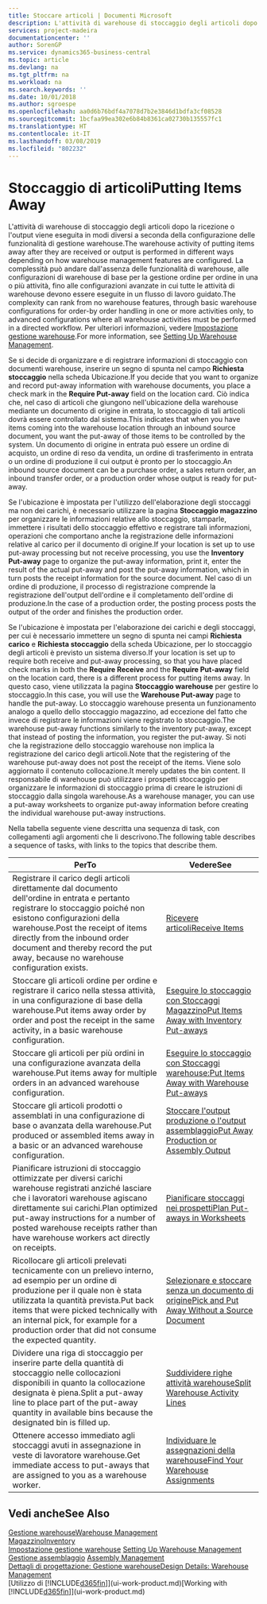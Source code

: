 ```yaml
---
title: Stoccare articoli | Documenti Microsoft
description: L'attività di warehouse di stoccaggio degli articoli dopo la ricezione o l'output viene eseguita in modi diversi a seconda della configurazione delle funzionalità di gestione warehouse.
services: project-madeira
documentationcenter: ''
author: SorenGP
ms.service: dynamics365-business-central
ms.topic: article
ms.devlang: na
ms.tgt_pltfrm: na
ms.workload: na
ms.search.keywords: ''
ms.date: 10/01/2018
ms.author: sgroespe
ms.openlocfilehash: aa0d6b76bdf4a7078d7b2e3846d1bdfa3cf08528
ms.sourcegitcommit: 1bcfaa99ea302e6b84b8361ca02730b135557fc1
ms.translationtype: HT
ms.contentlocale: it-IT
ms.lasthandoff: 03/08/2019
ms.locfileid: "802232"
---
```

# <a name="putting-items-away"></a><span data-ttu-id="a5e02-103">Stoccaggio di articoli</span><span class="sxs-lookup"><span data-stu-id="a5e02-103">Putting Items Away</span></span>
<span data-ttu-id="a5e02-104">L'attività di warehouse di stoccaggio degli articoli dopo la ricezione o l'output viene eseguita in modi diversi a seconda della configurazione delle funzionalità di gestione warehouse.</span><span class="sxs-lookup"><span data-stu-id="a5e02-104">The warehouse activity of putting items away after they are received or output is performed in different ways depending on how warehouse management features are configured.</span></span> <span data-ttu-id="a5e02-105">La complessità può andare dall'assenza delle funzionalità di warehouse, alle configurazioni di warehouse di base per la gestione ordine per ordine in una o più attività, fino alle configurazioni avanzate in cui tutte le attività di warehouse devono essere eseguite in un flusso di lavoro guidato.</span><span class="sxs-lookup"><span data-stu-id="a5e02-105">The complexity can rank from no warehouse features, through basic warehouse configurations for order-by order handling in one or more activities only, to advanced configurations where all warehouse activities must be performed in a directed workflow.</span></span> <span data-ttu-id="a5e02-106">Per ulteriori informazioni, vedere [Impostazione gestione warehouse](warehouse-setup-warehouse.md).</span><span class="sxs-lookup"><span data-stu-id="a5e02-106">For more information, see [Setting Up Warehouse Management](warehouse-setup-warehouse.md).</span></span>

<span data-ttu-id="a5e02-107">Se si decide di organizzare e di registrare informazioni di stoccaggio con documenti warehouse, inserire un segno di spunta nel campo **Richiesta stoccaggio** nella scheda Ubicazione.</span><span class="sxs-lookup"><span data-stu-id="a5e02-107">If you decide that you want to organize and record put-away information with warehouse documents, you place a check mark in the **Require Put-away** field on the location card.</span></span> <span data-ttu-id="a5e02-108">Ciò indica che, nel caso di articoli che giungono nell'ubicazione della warehouse mediante un documento di origine in entrata, lo stoccaggio di tali articoli dovrà essere controllato dal sistema.</span><span class="sxs-lookup"><span data-stu-id="a5e02-108">This indicates that when you have items coming into the warehouse location through an inbound source document, you want the put-away of those items to be controlled by the system.</span></span> <span data-ttu-id="a5e02-109">Un documento di origine in entrata può essere un ordine di acquisto, un ordine di reso da vendita, un ordine di trasferimento in entrata o un ordine di produzione il cui output è pronto per lo stoccaggio.</span><span class="sxs-lookup"><span data-stu-id="a5e02-109">An inbound source document can be a purchase order, a sales return order, an inbound transfer order, or a production order whose output is ready for put-away.</span></span>  

<span data-ttu-id="a5e02-110">Se l'ubicazione è impostata per l'utilizzo dell'elaborazione degli stoccaggi ma non dei carichi, è necessario utilizzare la pagina **Stoccaggio magazzino** per organizzare le informazioni relative allo stoccaggio, stamparle, immettere i risultati dello stoccaggio effettivo e registrare tali informazioni, operazioni che comportano anche la registrazione delle informazioni relative al carico per il documento di origine.</span><span class="sxs-lookup"><span data-stu-id="a5e02-110">If your location is set up to use put-away processing but not receive processing, you use the **Inventory Put-away** page to organize the put-away information, print it, enter the result of the actual put-away and post the put-away information, which in turn posts the receipt information for the source document.</span></span> <span data-ttu-id="a5e02-111">Nel caso di un ordine di produzione, il processo di registrazione comprende la registrazione dell'output dell'ordine e il completamento dell'ordine di produzione.</span><span class="sxs-lookup"><span data-stu-id="a5e02-111">In the case of a production order, the posting process posts the output of the order and finishes the production order.</span></span>

<span data-ttu-id="a5e02-112">Se l'ubicazione è impostata per l'elaborazione dei carichi e degli stoccaggi, per cui è necessario immettere un segno di spunta nei campi **Richiesta carico** e **Richiesta stoccaggio** della scheda Ubicazione, per lo stoccaggio degli articoli è previsto un sistema diverso.</span><span class="sxs-lookup"><span data-stu-id="a5e02-112">If your location is set up to require both receive and put-away processing, so that you have placed check marks in both the **Require Receive** and the **Require Put-away** field on the location card, there is a different process for putting items away.</span></span> <span data-ttu-id="a5e02-113">In questo caso, viene utilizzata la pagina **Stoccaggio warehouse** per gestire lo stoccaggio.</span><span class="sxs-lookup"><span data-stu-id="a5e02-113">In this case, you will use the **Warehouse Put-away** page to handle the put-away.</span></span> <span data-ttu-id="a5e02-114">Lo stoccaggio warehouse presenta un funzionamento analogo a quello dello stoccaggio magazzino, ad eccezione del fatto che invece di registrare le informazioni viene registrato lo stoccaggio.</span><span class="sxs-lookup"><span data-stu-id="a5e02-114">The warehouse put-away functions similarly to the inventory put-away, except that instead of posting the information, you register the put-away.</span></span> <span data-ttu-id="a5e02-115">Si noti che la registrazione dello stoccaggio warehouse non implica la registrazione del carico degli articoli.</span><span class="sxs-lookup"><span data-stu-id="a5e02-115">Note that the registering of the warehouse put-away does not post the receipt of the items.</span></span> <span data-ttu-id="a5e02-116">Viene solo aggiornato il contenuto collocazione.</span><span class="sxs-lookup"><span data-stu-id="a5e02-116">It merely updates the bin content.</span></span> <span data-ttu-id="a5e02-117">Il responsabile di warehouse può utilizzare i prospetti stoccaggio per organizzare le informazioni di stoccaggio prima di creare le istruzioni di stoccaggio dalla singola warehouse.</span><span class="sxs-lookup"><span data-stu-id="a5e02-117">As a warehouse manager, you can use a put-away worksheets to organize put-away information before creating the individual warehouse put-away instructions.</span></span>

<span data-ttu-id="a5e02-118">Nella tabella seguente viene descritta una sequenza di task, con collegamenti agli argomenti che li descrivono.</span><span class="sxs-lookup"><span data-stu-id="a5e02-118">The following table describes a sequence of tasks, with links to the topics that describe them.</span></span>   

|<span data-ttu-id="a5e02-119">**Per**</span><span class="sxs-lookup"><span data-stu-id="a5e02-119">**To**</span></span>|<span data-ttu-id="a5e02-120">**Vedere**</span><span class="sxs-lookup"><span data-stu-id="a5e02-120">**See**</span></span>|  
|------------|-------------|  
|<span data-ttu-id="a5e02-121">Registrare il carico degli articoli direttamente dal documento dell'ordine in entrata e pertanto registrare lo stoccaggio poiché non esistono configurazioni della warehouse.</span><span class="sxs-lookup"><span data-stu-id="a5e02-121">Post the receipt of items directly from the inbound order document and thereby record the put away, because no warehouse configuration exists.</span></span>|[<span data-ttu-id="a5e02-122">Ricevere articoli</span><span class="sxs-lookup"><span data-stu-id="a5e02-122">Receive Items</span></span>](warehouse-how-receive-items.md)|  
|<span data-ttu-id="a5e02-123">Stoccare gli articoli ordine per ordine e registrare il carico nella stessa attività, in una configurazione di base della warehouse.</span><span class="sxs-lookup"><span data-stu-id="a5e02-123">Put items away order by order and post the receipt in the same activity, in a basic warehouse configuration.</span></span>|[<span data-ttu-id="a5e02-124">Eseguire lo stoccaggio con Stoccaggi Magazzino</span><span class="sxs-lookup"><span data-stu-id="a5e02-124">Put Items Away with Inventory Put-aways</span></span>](warehouse-how-to-put-items-away-with-inventory-put-aways.md)|  
|<span data-ttu-id="a5e02-125">Stoccare gli articoli per più ordini in una configurazione avanzata della warehouse.</span><span class="sxs-lookup"><span data-stu-id="a5e02-125">Put items away for multiple orders in an advanced warehouse configuration.</span></span>|[<span data-ttu-id="a5e02-126">Eseguire lo stoccaggio con Stoccaggi warehouse:</span><span class="sxs-lookup"><span data-stu-id="a5e02-126">Put Items Away with Warehouse Put-aways</span></span>](warehouse-how-to-put-items-away-with-warehouse-put-aways.md)|  
|<span data-ttu-id="a5e02-127">Stoccare gli articoli prodotti o assemblati in una configurazione di base o avanzata della warehouse.</span><span class="sxs-lookup"><span data-stu-id="a5e02-127">Put produced or assembled items away in a basic or an advanced warehouse configuration.</span></span>|[<span data-ttu-id="a5e02-128">Stoccare l'output produzione o l'output assemblaggio</span><span class="sxs-lookup"><span data-stu-id="a5e02-128">Put Away Production or Assembly Output</span></span>](warehouse-how-to-put-away-production-output.md)|
|<span data-ttu-id="a5e02-129">Pianificare istruzioni di stoccaggio ottimizzate per diversi carichi warehouse registrati anziché lasciare che i lavoratori warehouse agiscano direttamente sui carichi.</span><span class="sxs-lookup"><span data-stu-id="a5e02-129">Plan optimized put-away instructions for a number of posted warehouse receipts rather than have warehouse workers act directly on receipts.</span></span>|[<span data-ttu-id="a5e02-130">Pianificare stoccaggi nei prospetti</span><span class="sxs-lookup"><span data-stu-id="a5e02-130">Plan Put-aways in Worksheets</span></span>](warehouse-how-to-plan-put-aways-in-worksheets.md)|  
|<span data-ttu-id="a5e02-131">Ricollocare gli articoli prelevati tecnicamente con un prelievo interno, ad esempio per un ordine di produzione per il quale non è stata utilizzata la quantità prevista.</span><span class="sxs-lookup"><span data-stu-id="a5e02-131">Put back items that were picked technically with an internal pick, for example for a production order that did not consume the expected quantity.</span></span>|[<span data-ttu-id="a5e02-132">Selezionare e stoccare senza un documento di origine</span><span class="sxs-lookup"><span data-stu-id="a5e02-132">Pick and Put Away Without a Source Document</span></span>](warehouse-how-to-create-put-aways-from-internal-put-aways.md)|
|<span data-ttu-id="a5e02-133">Dividere una riga di stoccaggio per inserire parte della quantità di stoccaggio nelle collocazioni disponibili in quanto la collocazione designata è piena.</span><span class="sxs-lookup"><span data-stu-id="a5e02-133">Split a put-away line to place part of the put-away quantity in available bins because the designated bin is filled up.</span></span>|[<span data-ttu-id="a5e02-134">Suddividere righe attività warehouse</span><span class="sxs-lookup"><span data-stu-id="a5e02-134">Split Warehouse Activity Lines</span></span>](warehouse-how-to-split-warehouse-activity-lines.md)|
|<span data-ttu-id="a5e02-135">Ottenere accesso immediato agli stoccaggi avuti in assegnazione in veste di lavoratore warehouse.</span><span class="sxs-lookup"><span data-stu-id="a5e02-135">Get immediate access to put-aways that are assigned to you as a warehouse worker.</span></span>|[<span data-ttu-id="a5e02-136">Individuare le assegnazioni della warehouse</span><span class="sxs-lookup"><span data-stu-id="a5e02-136">Find Your Warehouse Assignments</span></span>](warehouse-how-to-find-your-warehouse-assignments.md)|    

## <a name="see-also"></a><span data-ttu-id="a5e02-137">Vedi anche</span><span class="sxs-lookup"><span data-stu-id="a5e02-137">See Also</span></span>  
[<span data-ttu-id="a5e02-138">Gestione warehouse</span><span class="sxs-lookup"><span data-stu-id="a5e02-138">Warehouse Management</span></span>](warehouse-manage-warehouse.md)  
[<span data-ttu-id="a5e02-139">Magazzino</span><span class="sxs-lookup"><span data-stu-id="a5e02-139">Inventory</span></span>](inventory-manage-inventory.md)  
<span data-ttu-id="a5e02-140">[Impostazione gestione warehouse](warehouse-setup-warehouse.md)   </span><span class="sxs-lookup"><span data-stu-id="a5e02-140">[Setting Up Warehouse Management](warehouse-setup-warehouse.md)   </span></span>  
<span data-ttu-id="a5e02-141">[Gestione assemblaggio](assembly-assemble-items.md)  </span><span class="sxs-lookup"><span data-stu-id="a5e02-141">[Assembly Management](assembly-assemble-items.md)  </span></span>  
[<span data-ttu-id="a5e02-142">Dettagli di progettazione: Gestione warehouse</span><span class="sxs-lookup"><span data-stu-id="a5e02-142">Design Details: Warehouse Management</span></span>](design-details-warehouse-management.md)  
<span data-ttu-id="a5e02-143">[Utilizzo di [!INCLUDE[d365fin](includes/d365fin_md.md)]](ui-work-product.md)</span><span class="sxs-lookup"><span data-stu-id="a5e02-143">[Working with [!INCLUDE[d365fin](includes/d365fin_md.md)]](ui-work-product.md)</span></span>  
